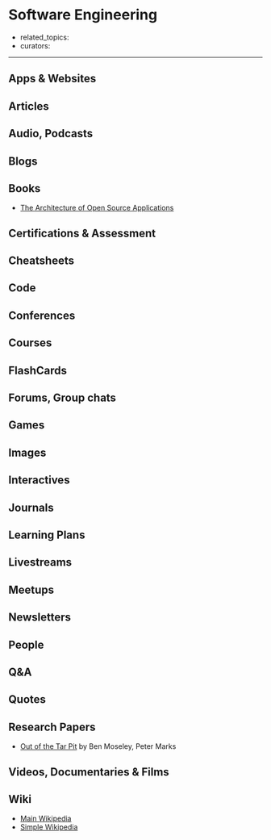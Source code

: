 # Software Engineering

- related_topics:
- curators:

------

## Apps & Websites

## Articles

## Audio, Podcasts

## Blogs

## Books
- [The Architecture of Open Source Applications](http://aosabook.org/en/index.html)

## Certifications & Assessment

## Cheatsheets

## Code

## Conferences

## Courses

## FlashCards

## Forums, Group chats

## Games

## Images

## Interactives

## Journals

## Learning Plans

## Livestreams

## Meetups

## Newsletters

## People

## Q&A

## Quotes

## Research Papers

- [Out of the Tar Pit](http://curtclifton.net/papers/MoseleyMarks06a.pdf) by Ben Moseley, Peter Marks

## Videos, Documentaries & Films

## Wiki

- [Main Wikipedia]()
- [Simple Wikipedia]()

